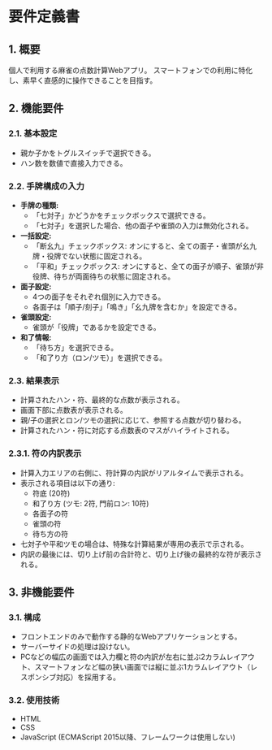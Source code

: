 # 要件定義書

## 1. 概要
個人で利用する麻雀の点数計算Webアプリ。
スマートフォンでの利用に特化し、素早く直感的に操作できることを目指す。

## 2. 機能要件
### 2.1. 基本設定
- 親か子かをトグルスイッチで選択できる。
- ハン数を数値で直接入力できる。

### 2.2. 手牌構成の入力
- **手牌の種類:**
  - 「七対子」かどうかをチェックボックスで選択できる。
  - 「七対子」を選択した場合、他の面子や雀頭の入力は無効化される。
- **一括設定:**
  - 「断幺九」チェックボックス: オンにすると、全ての面子・雀頭が幺九牌・役牌でない状態に固定される。
  - 「平和」チェックボックス: オンにすると、全ての面子が順子、雀頭が非役牌、待ちが両面待ちの状態に固定される。
- **面子設定:**
  - 4つの面子をそれぞれ個別に入力できる。
  - 各面子は「順子/刻子」「鳴き」「幺九牌を含むか」を設定できる。
- **雀頭設定:**
  - 雀頭が「役牌」であるかを設定できる。
- **和了情報:**
  - 「待ち方」を選択できる。
  - 「和了り方（ロン/ツモ）」を選択できる。

### 2.3. 結果表示
- 計算されたハン・符、最終的な点数が表示される。
- 画面下部に点数表が表示される。
- 親/子の選択とロン/ツモの選択に応じて、参照する点数が切り替わる。
- 計算されたハン・符に対応する点数表のマスがハイライトされる。

### 2.3.1. 符の内訳表示
- 計算入力エリアの右側に、符計算の内訳がリアルタイムで表示される。
- 表示される項目は以下の通り:
  - 符底 (20符)
  - 和了り方 (ツモ: 2符, 門前ロン: 10符)
  - 各面子の符
  - 雀頭の符
  - 待ち方の符
- 七対子や平和ツモの場合は、特殊な計算結果が専用の表示で示される。
- 内訳の最後には、切り上げ前の合計符と、切り上げ後の最終的な符が表示される。

## 3. 非機能要件
### 3.1. 構成
- フロントエンドのみで動作する静的なWebアプリケーションとする。
- サーバーサイドの処理は設けない。
- PCなどの幅広の画面では入力欄と符の内訳が左右に並ぶ2カラムレイアウト、スマートフォンなど幅の狭い画面では縦に並ぶ1カラムレイアウト（レスポンシブ対応）を採用する。

### 3.2. 使用技術
- HTML
- CSS
- JavaScript (ECMAScript 2015以降、フレームワークは使用しない)
